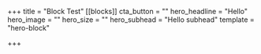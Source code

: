 +++
title = "Block Test"
[[blocks]]
cta_button = ""
hero_headline = "Hello"
hero_image = ""
hero_size = ""
hero_subhead = "Hello subhead"
template = "hero-block"

+++
